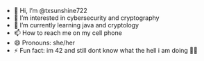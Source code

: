 - 👋 Hi, I’m @txsunshine722
- 👀 I’m interested in cybersecurity and cryptography
- 🌱 I’m currently learning java and cryptology
- 📫 How to reach me on my cell phone 
- 😄 Pronouns: she/her
- ⚡ Fun fact: im 42 and still dont know what the hell i am doing  😵‍💫
<!---
txsunshine722/txsunshine722 is a ✨ special ✨ repository because its `README.md` (this file) appears on your GitHub profile.
You can click the Preview link to take a look at your changes.
--->

